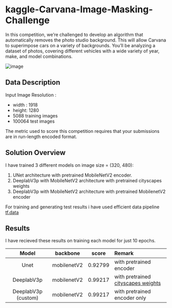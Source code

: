 # kaggle-Carvana-Image-Masking-Challenge

In this competition, we’re challenged to develop an algorithm that automatically removes the photo studio background. This will allow Carvana to superimpose cars on a variety of backgrounds. You’ll be analyzing a dataset of photos, covering different vehicles with a wide variety of year, make, and model combinations.

![image](https://user-images.githubusercontent.com/29517840/155557658-7409be20-27e9-4ecb-83a8-f84d371cfb50.png)

## Data Description

Input Image Resolution :
  - width : 1918
  - height: 1280
- 5088 training images
- 100064 test images

The metric used to score this competition requires that your submissions are in run-length encoded format.

## Solution Overview
 I have trained 3 different models on image size = (320, 480):
 
  1. UNet architecture with pretrained MobileNetV2 encoder.
  2. DeeplabV3p with MobileNetV2 architecture with pretrained cityscapes weights
  3. DeeplabV3p with MobileNetV2 architecture with pretrained MobilenetV2 encoder

For training and generating test results i have used efficient data pipeline [tf.data](https://www.tensorflow.org/guide/data)

## Results
 I have recieved these results on training each model for just 10 epochs.
 
  | Model | backbone|score|Remark|
  | :---: | :---: | :---: | :--- |
  | Unet |mobilenetV2| 0.92799 | with pretrained encoder|
  | DeeplabV3p | mobilenetV2| 0.99217 | with pretrained [cityscapes weights](https://github.com/bonlime/keras-deeplab-v3-plus/releases/download/1.2/deeplabv3_mobilenetv2_tf_dim_ordering_tf_kernels_cityscapes.h5)|
  | DeeplabV3p (custom) | mobilenetV2| 0.99217 | with pretrained encoder only|

